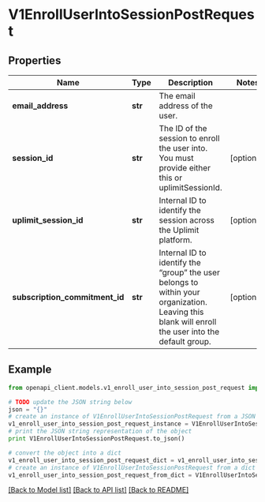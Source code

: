 # V1EnrollUserIntoSessionPostRequest


## Properties
Name | Type | Description | Notes
------------ | ------------- | ------------- | -------------
**email_address** | **str** | The email address of the user. | 
**session_id** | **str** | The ID of the session to enroll the user into. You must provide either this or uplimitSessionId. | [optional] 
**uplimit_session_id** | **str** | Internal ID to identify the session across the Uplimit platform. | [optional] 
**subscription_commitment_id** | **str** | Internal ID to identify the “group” the user belongs to within your organization. Leaving this blank will enroll the user into the default group. | [optional] 

## Example

```python
from openapi_client.models.v1_enroll_user_into_session_post_request import V1EnrollUserIntoSessionPostRequest

# TODO update the JSON string below
json = "{}"
# create an instance of V1EnrollUserIntoSessionPostRequest from a JSON string
v1_enroll_user_into_session_post_request_instance = V1EnrollUserIntoSessionPostRequest.from_json(json)
# print the JSON string representation of the object
print V1EnrollUserIntoSessionPostRequest.to_json()

# convert the object into a dict
v1_enroll_user_into_session_post_request_dict = v1_enroll_user_into_session_post_request_instance.to_dict()
# create an instance of V1EnrollUserIntoSessionPostRequest from a dict
v1_enroll_user_into_session_post_request_from_dict = V1EnrollUserIntoSessionPostRequest.from_dict(v1_enroll_user_into_session_post_request_dict)
```
[[Back to Model list]](../README.md#documentation-for-models) [[Back to API list]](../README.md#documentation-for-api-endpoints) [[Back to README]](../README.md)



